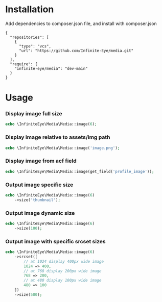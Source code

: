 # Installation

Add dependencies to composer.json file, and install with composer.json

```
{
  "repositories": [
    {
      "type": "vcs",
      "url": "https://github.com/Infinite-Eye/media.git"
    }
  ],
  "require": {
    "infinite-eye/media": "dev-main"
  }
}
```

# Usage

### Display image full size
```php
echo \InfiniteEye\Media\Media::image(6);
```

### Display image relative to assets/img path
```php
echo \InfiniteEye\Media\Media::image('image.png');
```

### Display image from acf field
```php
echo \InfiniteEye\Media\Media::image(get_field('profile_image'));
```

### Output image specific size
```php
echo \InfiniteEye\Media\Media::image(6)
    ->size('thumbnail');
```

### Output image dynamic size
```php
echo \InfiniteEye\Media\Media::image(6)
    ->size(100);
```

### Output image with specific srcset sizes
```php
echo \InfiniteEye\Media\Media::image(6)
    ->srcset([
        // at 1024 display 400px wide image
        1024 => 400,
        // at 768 display 200px wide image
        768 => 200,
        // at 480 display 100px wide image
        480 => 100
    ])
    ->size(500);
```